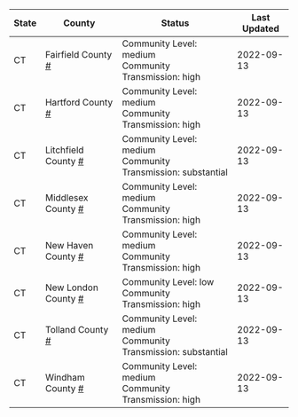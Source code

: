 State | County | Status | Last Updated
--- | --- | --- | --- 
CT | Fairfield County <a href="#fairfield_county">#</a> | <a name="fairfield_county"></a>Community Level: medium<br/>Community Transmission: high | 2022-09-13
CT | Hartford County <a href="#hartford_county">#</a> | <a name="hartford_county"></a>Community Level: medium<br/>Community Transmission: high | 2022-09-13
CT | Litchfield County <a href="#litchfield_county">#</a> | <a name="litchfield_county"></a>Community Level: medium<br/>Community Transmission: substantial | 2022-09-13
CT | Middlesex County <a href="#middlesex_county">#</a> | <a name="middlesex_county"></a>Community Level: medium<br/>Community Transmission: high | 2022-09-13
CT | New Haven County <a href="#new_haven_county">#</a> | <a name="new_haven_county"></a>Community Level: medium<br/>Community Transmission: high | 2022-09-13
CT | New London County <a href="#new_london_county">#</a> | <a name="new_london_county"></a>Community Level: low<br/>Community Transmission: high | 2022-09-13
CT | Tolland County <a href="#tolland_county">#</a> | <a name="tolland_county"></a>Community Level: medium<br/>Community Transmission: substantial | 2022-09-13
CT | Windham County <a href="#windham_county">#</a> | <a name="windham_county"></a>Community Level: medium<br/>Community Transmission: high | 2022-09-13

